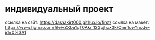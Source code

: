 # индивидуальный проект
ссылка на сайт: https://dashakirt000.github.io/first/
ссылка на макет: https://www.figma.com/file/vZXba1qT6Akm12Spjhxx3k/Oneflow?node-id=0%3A1
